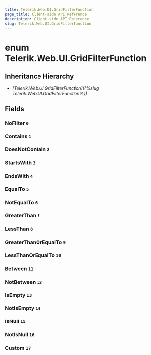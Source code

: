 ```yaml
---
title: Telerik.Web.UI.GridFilterFunction
page_title: Client-side API Reference
description: Client-side API Reference
slug: Telerik.Web.UI.GridFilterFunction
---
```


# enum Telerik.Web.UI.GridFilterFunction

## Inheritance Hierarchy

* *[Telerik.Web.UI.GridFilterFunction]({%slug Telerik.Web.UI.GridFilterFunction%})*

## Fields

### NoFilter `0`

### Contains `1`

### DoesNotContain `2`

### StartsWith `3`

### EndsWith `4`

### EqualTo `5`

### NotEqualTo `6`

### GreaterThan `7`

### LessThan `8`

### GreaterThanOrEqualTo `9`

### LessThanOrEqualTo `10`

### Between `11`

### NotBetween `12`

### IsEmpty `13`

### NotIsEmpty `14`

### IsNull `15`

### NotIsNull `16`

### Custom `17`


